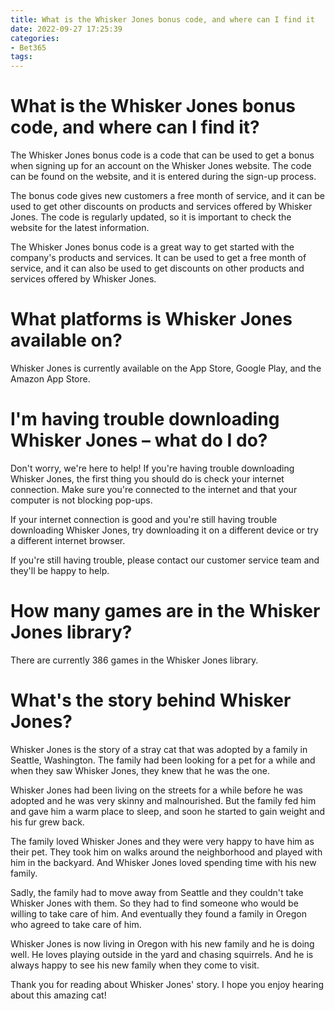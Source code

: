 ```yaml
---
title: What is the Whisker Jones bonus code, and where can I find it
date: 2022-09-27 17:25:39
categories:
- Bet365
tags:
---
```



#  What is the Whisker Jones bonus code, and where can I find it?

The Whisker Jones bonus code is a code that can be used to get a bonus when signing up for an account on the Whisker Jones website. The code can be found on the website, and it is entered during the sign-up process.

The bonus code gives new customers a free month of service, and it can be used to get other discounts on products and services offered by Whisker Jones. The code is regularly updated, so it is important to check the website for the latest information.

The Whisker Jones bonus code is a great way to get started with the company's products and services. It can be used to get a free month of service, and it can also be used to get discounts on other products and services offered by Whisker Jones.

#  What platforms is Whisker Jones available on?

Whisker Jones is currently available on the App Store, Google Play, and the Amazon App Store.

#  I'm having trouble downloading Whisker Jones – what do I do?

Don't worry, we're here to help! If you're having trouble downloading Whisker Jones, the first thing you should do is check your internet connection. Make sure you're connected to the internet and that your computer is not blocking pop-ups.

If your internet connection is good and you're still having trouble downloading Whisker Jones, try downloading it on a different device or try a different internet browser.

If you're still having trouble, please contact our customer service team and they'll be happy to help.

#  How many games are in the Whisker Jones library?

There are currently 386 games in the Whisker Jones library.

#  What's the story behind Whisker Jones?

Whisker Jones is the story of a stray cat that was adopted by a family in Seattle, Washington. The family had been looking for a pet for a while and when they saw Whisker Jones, they knew that he was the one.

Whisker Jones had been living on the streets for a while before he was adopted and he was very skinny and malnourished. But the family fed him and gave him a warm place to sleep, and soon he started to gain weight and his fur grew back.

The family loved Whisker Jones and they were very happy to have him as their pet. They took him on walks around the neighborhood and played with him in the backyard. And Whisker Jones loved spending time with his new family.

Sadly, the family had to move away from Seattle and they couldn't take Whisker Jones with them. So they had to find someone who would be willing to take care of him. And eventually they found a family in Oregon who agreed to take care of him.

Whisker Jones is now living in Oregon with his new family and he is doing well. He loves playing outside in the yard and chasing squirrels. And he is always happy to see his new family when they come to visit.

Thank you for reading about Whisker Jones' story. I hope you enjoy hearing about this amazing cat!